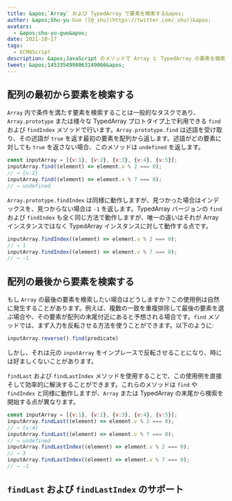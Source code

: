 ```yaml
---
title: &apos;`Array` および TypedArray で要素を検索する&apos;
author: &apos;Shu-yu Guo ([@_shu](https://twitter.com/_shu))&apos;
avatars:
  - &apos;shu-yu-guo&apos;
date: 2021-10-27
tags:
  - ECMAScript
description: &apos;JavaScript のメソッドで Array と TypedArray の要素を検索する&apos;
tweet: &apos;1453354998063149066&apos;
---
```

## 配列の最初から要素を検索する

`Array` 内で条件を満たす要素を検索することは一般的なタスクであり、`Array.prototype` または様々な TypedArray プロトタイプ上で利用できる `find` および `findIndex` メソッドで行います。`Array.prototype.find` は述語を受け取り、その述語が `true` を返す最初の要素を配列から返します。述語がどの要素に対しても `true` を返さない場合、このメソッドは `undefined` を返します。

<!--truncate-->
```js
const inputArray = [{v:1}, {v:2}, {v:3}, {v:4}, {v:5}];
inputArray.find((element) => element.v % 2 === 0);
// → {v:2}
inputArray.find((element) => element.v % 7 === 0);
// → undefined
```

`Array.prototype.findIndex` は同様に動作しますが、見つかった場合はインデックスを、見つからない場合は `-1` を返します。TypedArray バージョンの `find` および `findIndex` も全く同じ方法で動作しますが、唯一の違いはそれが Array インスタンスではなく TypedArray インスタンスに対して動作する点です。

```js
inputArray.findIndex((element) => element.v % 2 === 0);
// → 1
inputArray.findIndex((element) => element.v % 7 === 0);
// → -1
```

## 配列の最後から要素を検索する

もし `Array` の最後の要素を検索したい場合はどうしますか？この使用例は自然に発生することがあります。例えば、複数の一致を重複排除して最後の要素を選ぶ場合や、その要素が配列の末尾付近にあると予想される場合です。`find` メソッドでは、まず入力を反転させる方法を使うことができます。以下のように:

```js
inputArray.reverse().find(predicate)
```

しかし、それは元の `inputArray` をインプレースで反転させることになり、時には好ましくないことがあります。

`findLast` および `findLastIndex` メソッドを使用することで、この使用例を直接そして効率的に解決することができます。これらのメソッドは `find` や `findIndex` と同様に動作しますが、`Array` または TypedArray の末尾から検索を開始する点が異なります。

```js
const inputArray = [{v:1}, {v:2}, {v:3}, {v:4}, {v:5}];
inputArray.findLast((element) => element.v % 2 === 0);
// → {v:4}
inputArray.findLast((element) => element.v % 7 === 0);
// → undefined
inputArray.findLastIndex((element) => element.v % 2 === 0);
// → 3
inputArray.findLastIndex((element) => element.v % 7 === 0);
// → -1
```

## `findLast` および `findLastIndex` のサポート

<feature-support chrome="97"
                 firefox="no https://bugzilla.mozilla.org/show_bug.cgi?id=1704385"
                 safari="partial https://bugs.webkit.org/show_bug.cgi?id=227939"
                 nodejs="no"
                 babel="yes https://github.com/zloirock/core-js#array-find-from-last"></feature-support>
